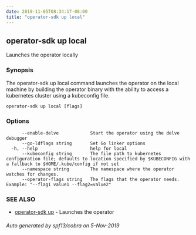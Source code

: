 ```yaml
---
date: 2019-11-05T08:34:17-08:00
title: "operator-sdk up local"
---
```

## operator-sdk up local

Launches the operator locally

### Synopsis

The operator-sdk up local command launches the operator on the local machine
by building the operator binary with the ability to access a
kubernetes cluster using a kubeconfig file.


```
operator-sdk up local [flags]
```

### Options

```
      --enable-delve            Start the operator using the delve debugger
      --go-ldflags string       Set Go linker options
  -h, --help                    help for local
      --kubeconfig string       The file path to kubernetes configuration file; defaults to location specified by $KUBECONFIG with a fallback to $HOME/.kube/config if not set
      --namespace string        The namespace where the operator watches for changes.
      --operator-flags string   The flags that the operator needs. Example: "--flag1 value1 --flag2=value2"
```

### SEE ALSO

* [operator-sdk up](operator-sdk_up)	 - Launches the operator

###### Auto generated by spf13/cobra on 5-Nov-2019
